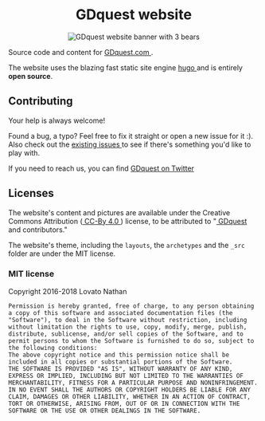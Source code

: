 <h1 align="center">GDquest website</h1>

<p align='center'>
  <img src="https://i.imgur.com/RhhCdcE.png" alt="GDquest website banner with 3 bears" />
</p>

Source code and content for [ GDquest.com ](http://gdquest.com/).

The website uses the blazing fast static site engine [ hugo ](https://gohugo.io) and is entirely **open source**.

## Contributing

Your help is always welcome!

Found a bug, a typo? Feel free to fix it straight or open a new issue for it :). Also check out the [existing issues ](https://github.com/GDquest/GDquest-website/issues) to see if there's something you'd like to play with.

If you need to reach us, you can find [ GDquest on Twitter ](https://twitter.com/NathanGDquest)

## Licenses

The website's content and pictures are available under the Creative Commons Attribution ([ CC-By 4.0 ](https://creativecommons.org/licenses/by/4.0/)) license, to be attributed to "[ GDquest ](http://gdquest.com/) and contributors."

The website's theme, including the `layouts`, the `archetypes` and the `_src` folder are under the MIT license.

### MIT license

Copyright 2016-2018 Lovato Nathan

    Permission is hereby granted, free of charge, to any person obtaining a copy of this software and associated documentation files (the "Software"), to deal in the Software without restriction, including without limitation the rights to use, copy, modify, merge, publish, distribute, sublicense, and/or sell copies of the Software, and to permit persons to whom the Software is furnished to do so, subject to the following conditions:
    The above copyright notice and this permission notice shall be included in all copies or substantial portions of the Software.
    THE SOFTWARE IS PROVIDED "AS IS", WITHOUT WARRANTY OF ANY KIND, EXPRESS OR IMPLIED, INCLUDING BUT NOT LIMITED TO THE WARRANTIES OF MERCHANTABILITY, FITNESS FOR A PARTICULAR PURPOSE AND NONINFRINGEMENT. IN NO EVENT SHALL THE AUTHORS OR COPYRIGHT HOLDERS BE LIABLE FOR ANY CLAIM, DAMAGES OR OTHER LIABILITY, WHETHER IN AN ACTION OF CONTRACT, TORT OR OTHERWISE, ARISING FROM, OUT OF OR IN CONNECTION WITH THE SOFTWARE OR THE USE OR OTHER DEALINGS IN THE SOFTWARE.
